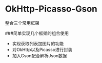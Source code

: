 # OkHttp-Picasso-Gson
整合三个常用框架

###简单实现几个框架的组合使用

- 实现获取列表加图片的功能
- 对OkHttp以及Picasso进行封装
- 加入Gson配合解析Json数据

